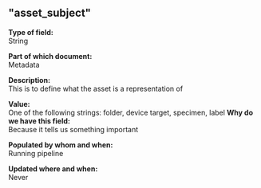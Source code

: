## "asset_subject"

**Type of field:**  
String  

**Part of which document:**  
Metadata

**Description:**  
This is to define what the asset is a representation of

**Value:**  
One of the following strings: folder, device target, specimen, label
**Why do we have this field:**  
Because it tells us something important  

**Populated by whom and when:**  
Running pipeline

**Updated where and when:**  
Never
